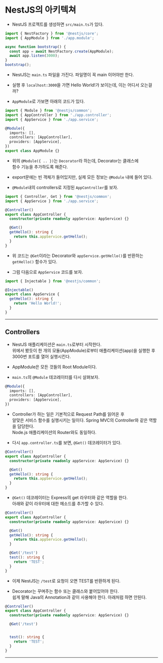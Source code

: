 <h1>NestJS의 아키텍쳐</h1>

* NestJS 프로젝트를 생성하면 `src/main.ts`가 있다.
```ts
import { NestFactory } from '@nestjs/core';
import { AppModule } from './app.module';

async function bootstrap() {
  const app = await NestFactory.create(AppModule);
  await app.listen(3000);
}
bootstrap();
```

* NestJS는 `main.ts` 파일을 가진다. 파일명이 꼭 main 이어야만 한다.

* 실행 후 `localhost:3000`을 가면 Hello World!가 보이는데, 이는 어디서 오는걸까?

* `AppModule`로 가보면 아래의 코드가 있다.
```ts
import { Module } from '@nestjs/common';
import { AppController } from './app.controller';
import { AppService } from './app.service';

@Module({
  imports: [],
  controllers: [AppController],
  providers: [AppService],
})
export class AppModule {}
```

* 위의 `@Module({ .. })`는 `Decorator`라 하는데, Decorator는 클래스에   
  함수 기능을 추가하도록 해준다.

* export문에는 빈 객체가 들어있지만, 실제 모든 정보는 `@Module` 내에 들어 있다.

* `@Module`내의 controllers로 지정된 `AppController`를 보자.
```ts
import { Controller, Get } from '@nestjs/common';
import { AppService } from './app.service';

@Controller()
export class AppController {
  constructor(private readonly appService: AppService) {}

  @Get()
  getHello(): string {
    return this.appService.getHello();
  }
}
```

* 위 코드는 `@Get`이라는 Decorator와 `appService.getHello()`를 반환하는   
  `getHello()` 함수가 있다.

* 그럼 다음으로 `AppService` 코드를 보자.
```ts
import { Injectable } from '@nestjs/common';

@Injectable()
export class AppService {
  getHello(): string {
    return 'Hello World!';
  }
}
```
<hr/>

<h2>Controllers</h2>

* NestJS 애플리케이션은 `main.ts`로부터 시작한다.   
  위에서 봤듯이 한 개의 모듈(AppModule)로부터 애플리케이션(app)을 실행한 후   
  3000번 포트를 열어 실행시킨다.

* AppModule은 모든 것들의 Root Module이다.

* `main.ts`의 `@Module` 데코레이터를 다시 살펴보자.
```ts
@Module({
  imports: [],
  controllers: [AppController],
  providers: [AppService],
})
```

* Controller가 하는 일은 기본적으로 Request Path를 읽어온 후   
  알맞은 서비스 함수를 실행시키는 일이다. Spring MVC의 Controller와 같은 역할을 담당한다.   
  Node.js 애플리케이션의 Router와도 동일하다.

* 다시 `app.controller.ts`를 보면, `@Get()` 데코레이터가 있다.
```ts
@Controller()
export class AppController {
  constructor(private readonly appService: AppService) {}

  @Get()
  getHello(): string {
    return this.appService.getHello();
  }
}
```

* `@Get()` 데코레이터는 Express의 get 라우터와 같은 역할을 한다.   
  아래와 같이 라우터에 대한 메소드를 추가할 수 있다.
```ts
@Controller()
export class AppController {
  constructor(private readonly appService: AppService) {}

  @Get()
  getHello(): string {
    return this.appService.getHello();
  }

  @Get('/test')
  test(): string {
    return 'TEST';
  }
}
```

* 이제 NestJS는 `/test`로 요청이 오면 TEST를 반환하게 된다.

* Decorator는 꾸며주는 함수 또는 클래스와 붙어있어야 한다.   
  쉽게 말해 Java의 Annotation과 같이 사용해야 한다. 아래처럼 하면 안된다.
```ts
@Controller()
export class AppController {
  constructor(private readonly appService: AppService) {}

  @Get('/test')


  test(): string {
    return 'TEST';
  }
}
```
<hr/>